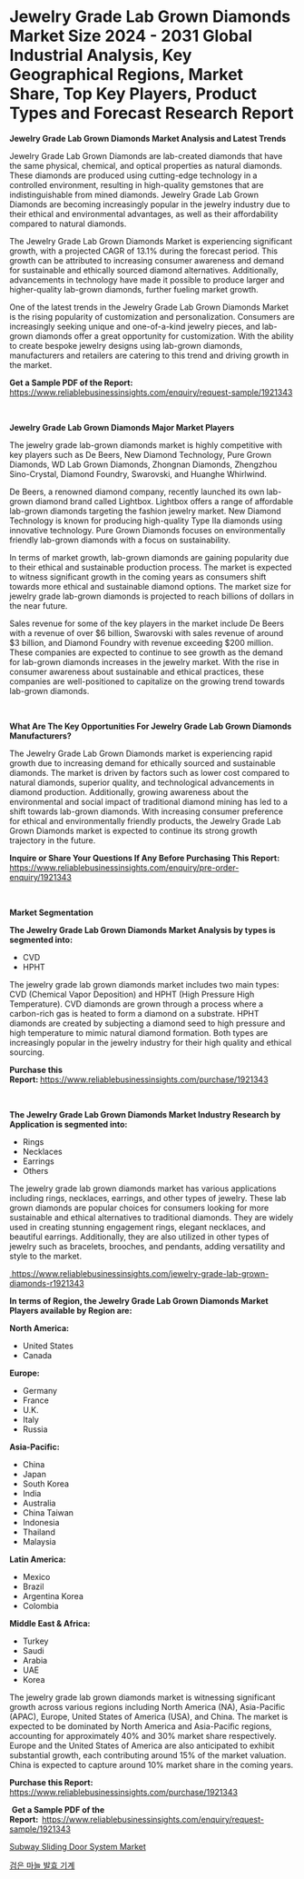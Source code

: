 <p><h1>Jewelry Grade Lab Grown Diamonds Market Size 2024 - 2031 Global Industrial Analysis, Key Geographical Regions, Market Share, Top Key Players, Product Types and Forecast Research Report</h1></p><p><strong>Jewelry Grade Lab Grown Diamonds Market Analysis and Latest Trends</strong></p>
<p><p>Jewelry Grade Lab Grown Diamonds are lab-created diamonds that have the same physical, chemical, and optical properties as natural diamonds. These diamonds are produced using cutting-edge technology in a controlled environment, resulting in high-quality gemstones that are indistinguishable from mined diamonds. Jewelry Grade Lab Grown Diamonds are becoming increasingly popular in the jewelry industry due to their ethical and environmental advantages, as well as their affordability compared to natural diamonds.</p><p>The Jewelry Grade Lab Grown Diamonds Market is experiencing significant growth, with a projected CAGR of 13.1% during the forecast period. This growth can be attributed to increasing consumer awareness and demand for sustainable and ethically sourced diamond alternatives. Additionally, advancements in technology have made it possible to produce larger and higher-quality lab-grown diamonds, further fueling market growth.</p><p>One of the latest trends in the Jewelry Grade Lab Grown Diamonds Market is the rising popularity of customization and personalization. Consumers are increasingly seeking unique and one-of-a-kind jewelry pieces, and lab-grown diamonds offer a great opportunity for customization. With the ability to create bespoke jewelry designs using lab-grown diamonds, manufacturers and retailers are catering to this trend and driving growth in the market.</p></p>
<p><strong>Get a Sample PDF of the Report:&nbsp;</strong> <a href="https://www.reliablebusinessinsights.com/enquiry/request-sample/1921343">https://www.reliablebusinessinsights.com/enquiry/request-sample/1921343</a></p>
<p>&nbsp;</p>
<p><strong>Jewelry Grade Lab Grown Diamonds Major Market Players</strong></p>
<p><p>The jewelry grade lab-grown diamonds market is highly competitive with key players such as De Beers, New Diamond Technology, Pure Grown Diamonds, WD Lab Grown Diamonds, Zhongnan Diamonds, Zhengzhou Sino-Crystal, Diamond Foundry, Swarovski, and Huanghe Whirlwind. </p><p>De Beers, a renowned diamond company, recently launched its own lab-grown diamond brand called Lightbox. Lightbox offers a range of affordable lab-grown diamonds targeting the fashion jewelry market. New Diamond Technology is known for producing high-quality Type IIa diamonds using innovative technology. Pure Grown Diamonds focuses on environmentally friendly lab-grown diamonds with a focus on sustainability. </p><p>In terms of market growth, lab-grown diamonds are gaining popularity due to their ethical and sustainable production process. The market is expected to witness significant growth in the coming years as consumers shift towards more ethical and sustainable diamond options. The market size for jewelry grade lab-grown diamonds is projected to reach billions of dollars in the near future.</p><p>Sales revenue for some of the key players in the market include De Beers with a revenue of over $6 billion, Swarovski with sales revenue of around $3 billion, and Diamond Foundry with revenue exceeding $200 million. These companies are expected to continue to see growth as the demand for lab-grown diamonds increases in the jewelry market. With the rise in consumer awareness about sustainable and ethical practices, these companies are well-positioned to capitalize on the growing trend towards lab-grown diamonds.</p></p>
<p>&nbsp;</p>
<p><strong>What Are The Key Opportunities For Jewelry Grade Lab Grown Diamonds Manufacturers?</strong></p>
<p><p>The Jewelry Grade Lab Grown Diamonds market is experiencing rapid growth due to increasing demand for ethically sourced and sustainable diamonds. The market is driven by factors such as lower cost compared to natural diamonds, superior quality, and technological advancements in diamond production. Additionally, growing awareness about the environmental and social impact of traditional diamond mining has led to a shift towards lab-grown diamonds. With increasing consumer preference for ethical and environmentally friendly products, the Jewelry Grade Lab Grown Diamonds market is expected to continue its strong growth trajectory in the future.</p></p>
<p><strong>Inquire or Share Your Questions If Any Before Purchasing This Report:</strong> <a href="https://www.reliablebusinessinsights.com/enquiry/pre-order-enquiry/1921343">https://www.reliablebusinessinsights.com/enquiry/pre-order-enquiry/1921343</a></p>
<p>&nbsp;</p>
<p><strong>Market Segmentation</strong></p>
<p><strong>The Jewelry Grade Lab Grown Diamonds Market Analysis by types is segmented into:</strong></p>
<p><ul><li>CVD</li><li>HPHT</li></ul></p>
<p><p>The jewelry grade lab grown diamonds market includes two main types: CVD (Chemical Vapor Deposition) and HPHT (High Pressure High Temperature). CVD diamonds are grown through a process where a carbon-rich gas is heated to form a diamond on a substrate. HPHT diamonds are created by subjecting a diamond seed to high pressure and high temperature to mimic natural diamond formation. Both types are increasingly popular in the jewelry industry for their high quality and ethical sourcing.</p></p>
<p><strong>Purchase this Report:&nbsp;</strong><a href="https://www.reliablebusinessinsights.com/purchase/1921343">https://www.reliablebusinessinsights.com/purchase/1921343</a></p>
<p>&nbsp;</p>
<p><strong>The Jewelry Grade Lab Grown Diamonds Market Industry Research by Application is segmented into:</strong></p>
<p><ul><li>Rings</li><li>Necklaces</li><li>Earrings</li><li>Others</li></ul></p>
<p><p>The jewelry grade lab grown diamonds market has various applications including rings, necklaces, earrings, and other types of jewelry. These lab grown diamonds are popular choices for consumers looking for more sustainable and ethical alternatives to traditional diamonds. They are widely used in creating stunning engagement rings, elegant necklaces, and beautiful earrings. Additionally, they are also utilized in other types of jewelry such as bracelets, brooches, and pendants, adding versatility and style to the market.</p></p>
<p><a href="https://www.reliablebusinessinsights.com/jewelry-grade-lab-grown-diamonds-r1921343">&nbsp;https://www.reliablebusinessinsights.com/jewelry-grade-lab-grown-diamonds-r1921343</a></p>
<p><strong>In terms of Region, the Jewelry Grade Lab Grown Diamonds Market Players available by Region are:</strong></p>
<p>
    <p> <strong> North America: </strong>
        <ul>
            <li>United States</li>
            <li>Canada</li>
        </ul>
        </p> 
    <p> <strong> Europe: </strong>
        <ul>
            <li>Germany</li>
            <li>France</li>
            <li>U.K.</li>
            <li>Italy</li>
            <li>Russia</li>
        </ul>
        </p> 
    <p> <strong> Asia-Pacific: </strong>
        <ul>
            <li>China</li>
            <li>Japan</li>
            <li>South Korea</li>
            <li>India</li>
            <li>Australia</li>
            <li>China Taiwan</li>
            <li>Indonesia</li>
            <li>Thailand</li>
            <li>Malaysia</li>
        </ul>
        </p> 
    <p> <strong> Latin America: </strong>
        <ul>
            <li>Mexico</li>
            <li>Brazil</li>
            <li>Argentina Korea</li>
            <li>Colombia</li>
        </ul>
        </p> 
    <p> <strong> Middle East & Africa: </strong>
        <ul>
            <li>Turkey</li>
            <li>Saudi</li>
            <li>Arabia</li>
            <li>UAE</li>
            <li>Korea</li>
        </ul>
    </p>
    </p>
<p><p>The jewelry grade lab grown diamonds market is witnessing significant growth across various regions including North America (NA), Asia-Pacific (APAC), Europe, United States of America (USA), and China. The market is expected to be dominated by North America and Asia-Pacific regions, accounting for approximately 40% and 30% market share respectively. Europe and the United States of America are also anticipated to exhibit substantial growth, each contributing around 15% of the market valuation. China is expected to capture around 10% market share in the coming years.</p></p>
<p><strong>Purchase this Report: </strong><a href="https://www.reliablebusinessinsights.com/purchase/1921343">https://www.reliablebusinessinsights.com/purchase/1921343</a></p>
<p>&nbsp;<strong>Get a Sample PDF of the Report:&nbsp;&nbsp;</strong><a href="https://www.reliablebusinessinsights.com/enquiry/request-sample/1921343">https://www.reliablebusinessinsights.com/enquiry/request-sample/1921343</a></p>
<p><strong></strong></p>
<p><p><a href="https://github.com/moyahfrancoestellec51j635wcx/Market-Research-Report-List-3/blob/main/subway-sliding-door-system-market.md">Subway Sliding Door System Market</a></p><p><a href="https://github.com/PercyHagernes9778/Market-Research-Report-List-2/blob/main/48356849580.md">검은 마늘 발효 기계</a></p></p>